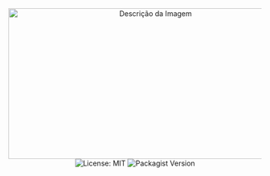 <div align="center" style=" height: 100vh">
  <img src="https://github.com/Nelson-Dominici/Blog-API/assets/89428967/4abb20fb-269f-46ac-84bb-a115ad4a80f8" alt="Descrição da Imagem" style="width: 570px; height:300px;"> 
  <br>
  <img src="https://img.shields.io/badge/License-MIT-green.svg?style=for-the-badge" alt="License: MIT">
  <img src="https://img.shields.io/packagist/v/your-vendor/your-package.svg?style=for-the-badge" alt="Packagist Version">
</div>

<h2>🎲 Introduction</h2>
Slimgry is a validation middleware for the <a href='https://www.slimframework.com/'>Slim framework</a>, which validates the request body, with validation syntax similar to <a href='https://laravel.com/docs/10.x/validation'>Laravel</a>.
